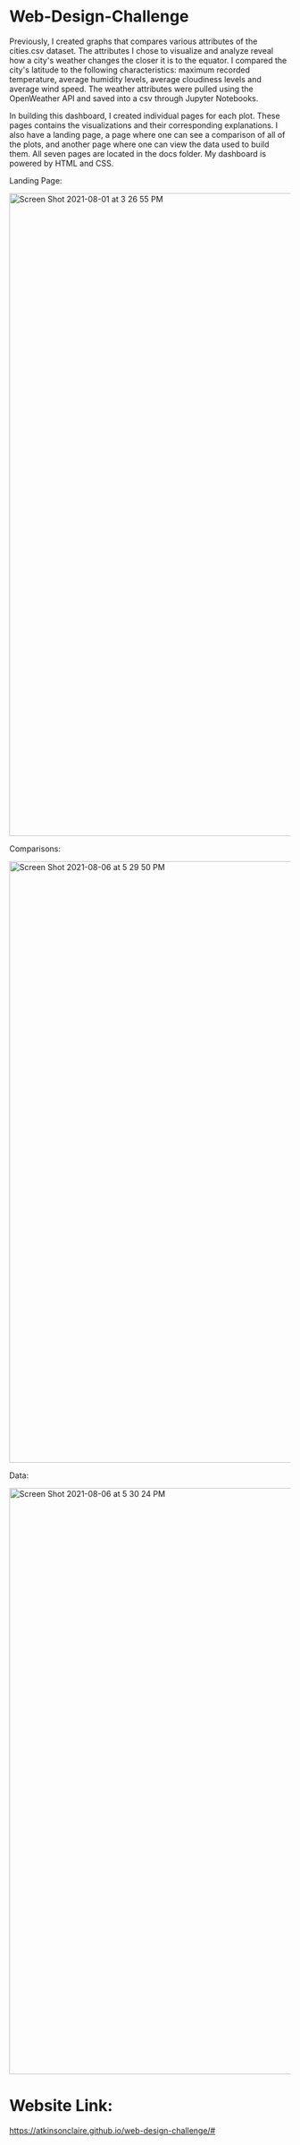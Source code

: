 # Web-Design-Challenge

Previously, I created graphs that compares various attributes of the cities.csv dataset. The attributes I chose to visualize and analyze reveal how a city's weather changes the closer it is to the equator. I compared the city's latitude to the following characteristics: maximum recorded temperature, average humidity levels, average cloudiness levels and average wind speed. The weather attributes were pulled using the OpenWeather API and saved into a csv through Jupyter Notebooks.

In building this dashboard, I created individual pages for each plot. These pages contains the visualizations and their corresponding explanations. I also have a landing page, a page where one can see a comparison of all of the plots, and another page where one can view the data used to build them. All seven pages are located in the docs folder. My dashboard is powered by HTML and CSS.

Landing Page:

<img width="1149" alt="Screen Shot 2021-08-01 at 3 26 55 PM" src="https://user-images.githubusercontent.com/78178214/127783039-0f1458b6-4e9d-49c2-a7c5-556b06331c23.png">

Comparisons:

<img width="1075" alt="Screen Shot 2021-08-06 at 5 29 50 PM" src="https://user-images.githubusercontent.com/78178214/128573055-fa62135a-9d8b-446f-a631-98a3e3ba175b.png">

Data:

<img width="1048" alt="Screen Shot 2021-08-06 at 5 30 24 PM" src="https://user-images.githubusercontent.com/78178214/128573078-501ac38c-3b4b-402b-9f49-a103933c7fa0.png">


# Website Link: 
https://atkinsonclaire.github.io/web-design-challenge/#
